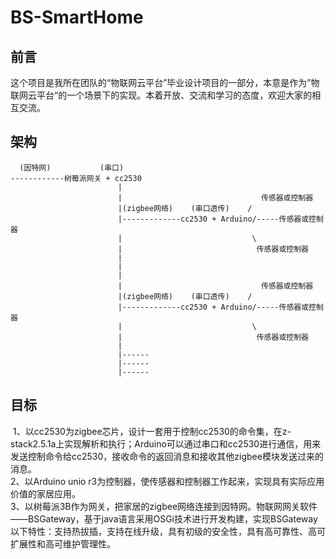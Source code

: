 BS-SmartHome
=
前言
-
这个项目是我所在团队的“物联网云平台”毕业设计项目的一部分，本意是作为”物联网云平台“的一个场景下的实现。本着开放、交流和学习的态度，欢迎大家的相互交流。  

架构
-
      (因特网)           (串口)  
    ------------树莓派网关 + cc2530  
                            |  
                            |                               传感器或控制器  
                            |(zigbee网络)    (串口透传)    /  
                            |-------------cc2530 + Arduino/-----传感器或控制器  
                            |                             \  
                            |                              传感器或控制器  
                            |  
                            |  
                            |  
                            |                               传感器或控制器  
                            |(zigbee网络)    (串口透传)    /  
                            |-------------cc2530 + Arduino/-----传感器或控制器  
                            |                             \  
                            |                              传感器或控制器  
                            |    	  
                            |------	  
                            |------  
                            |------  
目标
-
  1、以cc2530为zigbee芯片，设计一套用于控制cc2530的命令集，在z-stack2.5.1a上实现解析和执行；Arduino可以通过串口和cc2530进行通信，用来发送控制命令给cc2530，接收命令的返回消息和接收其他zigbee模块发送过来的消息。  
  2、以Arduino unio r3为控制器，使传感器和控制器工作起来，实现具有实际应用价值的家居应用。  
  3、以树莓派3B作为网关，把家居的zigbee网络连接到因特网。物联网网关软件——BSGateway，基于java语言采用OSGi技术进行开发构建，实现BSGateway以下特性：支持热拔插，支持在线升级，具有初级的安全性，具有高可靠性、高可扩展性和高可维护管理性。  
